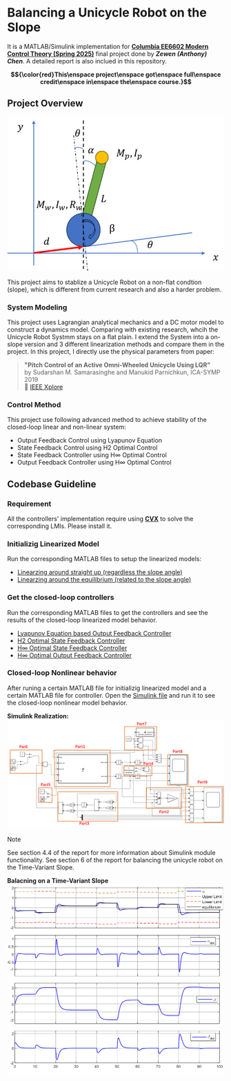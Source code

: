 # Balancing a Unicycle Robot on the Slope
It is a MATLAB/Simulink implementation for [**Columbia EE6602 Modern Control Theory (Spring 2025)**](https://www.columbia.edu/~ja3451/courses/e6602.html) final project done by ***Zewen (Anthony) Chen***. A detailed report is also inclued in this repository.

**$${\color{red}This\enspace project\enspace got\enspace full\enspace credit\enspace in\enspace the\enspace course.}$$**

## Project Overview

![model figure](./Figure_Model.png)

This project aims to stablize a Unicycle Robot on a non-flat condtion (slope), which is different from current research and also a harder problem.
### System Modeling
This project uses Lagrangian analytical mechanics and a DC motor model to construct a dynamics model. Comparing with existing research, whcih the Unicycle Robot Systmm stays on a flat plain. I extend the System into a on-slope version and 3 different linearization methods and compare them in the project. In this project, I directly use the physical parameters from paper:
> **"Pitch Control of an Active Omni-Wheeled Unicycle Using LQR"**  
> by Sudarshan M. Samarasinghe and Manukid Parnichkun, ICA-SYMP 2019  
> 📄 [IEEE Xplore](https://ieeexplore.ieee.org/document/8955066)


### Control Method
This project use following advanced method to achieve stability of the closed-loop linear and non-linear system:
 - Output Feedback Control using Lyapunov Equation
 - State Feedback Control using H2 Optimal Control
 - State Feedback Controller using H∞ Optimal Control
 - Output Feedback Controller using H∞ Optimal Control

## Codebase Guideline
### Requirement
All the controllers' implementation require using [**CVX**](https://cvxr.com/cvx/doc/install.html#install) to solve the corresponding LMIs. Please install it.
### Initializig Linearized Model
Run the corresponding MATLAB files to setup the linearized models:
 - [Linearzing around straight up (regardless the slope angle)](./report_model_negative_theta.m)
 - [Linearzing around the equilibrium (related to the slope angle)](report_model_equilibrium.m)
### Get the closed-loop controllers
Run the corresponding MATLAB files to get the controllers and see the results of the closed-loop linearized model behavior.
 - [Lyapunov Equation based Output Feedback Controller](./report_controller_output_feedback_LMI.m)
 - [H2 Optimal State Feedback Controller](report_controller_state_feedback_H2.m)
 - [H∞ Optimal State Feedback Controller](report_controller_state_feedback_Hinf.m)
 - [H∞ Optimal Output Feedback Controller](./report_controller_output_feedback_Hinf.m)

### Closed-loop Nonlinear behavior
After runing a certain MATLAB file for initializig linearized model and a certain MATLAB file for controller. Open the [Simulink file](unicycle_nonlinear_Cl.slx) and run it to see the closed-loop nonlinear model behavior.

**Simulink Realization:**
![Simulink System](./Figure_Simulink.png)
> [!Note]
> See section 4.4 of the report for more information about Simulink module functionality.
> See section 6 of the report for balancing the unicycle robot on the Time-Variant Slope.

**Balacning on a Time-Variant Slope**
![Time-Variant Slope](./Figure_varing_slope_Hinf.png)